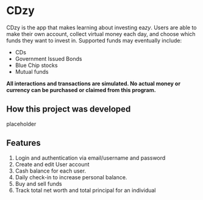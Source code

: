 # CDzy

CDzy is the app that makes learning about investing ea*zy*. Users are able to make their own account, collect virtual money each day, and choose which funds they want to invest in. Supported funds may eventually include: 
* CDs
* Government Issued Bonds
* Blue Chip stocks
* Mutual funds

__All interactions and transactions are simulated. No actual money or currency can be purchased or claimed from this program.__


## How this project was developed

placeholder

## Features

1. Login and authentication via email/username and password
2. Create and edit User account
3. Cash balance for each user.
4. Daily check-in to increase personal balance.
5. Buy and sell funds 
6. Track total net worth and total principal for an individual